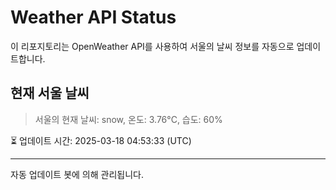 
# Weather API Status

이 리포지토리는 OpenWeather API를 사용하여 서울의 날씨 정보를 자동으로 업데이트합니다.

## 현재 서울 날씨
> 서울의 현재 날씨: snow, 온도: 3.76°C, 습도: 60%

⏳ 업데이트 시간: 2025-03-18 04:53:33 (UTC)

---
자동 업데이트 봇에 의해 관리됩니다.
